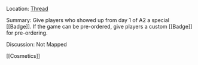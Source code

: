 Location: [Thread](https://discord.com/channels/1092928496474521700/1123690658591416370)

Summary:
Give players who showed up from day 1 of A2 a special [[Badge]]. If the game can be pre-ordered, give players a custom [[Badge]] for pre-ordering. 

Discussion:
Not Mapped

[[Cosmetics]]
